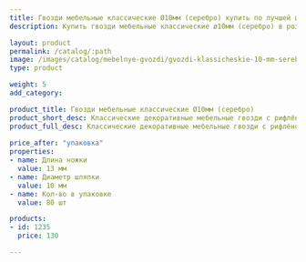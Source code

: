 ```yaml
---
title: Гвозди мебельные классические Ø10мм (серебро) купить по лучшей цене с доставкой - Поролоныч
description: Купить гвозди мебельные классические ø10мм (серебро) в розницу с доставкой по Москве в интернет-магазине Поролоныча.

layout: product
permalink: /catalog/:path
image: /images/catalog/mebelnye-gvozdi/gvozdi-klassicheskie-10-mm-serebro-01_1600w.jpg
type: product

weight: 5
add_category: 

product_title: Гвозди мебельные классические Ø10мм (серебро)
product_short_desc: Классические декоративные мебельные гвозди с рифлёной поверхностью. Цвет - серебро.
product_full_desc: Классические декоративные мебельные гвозди с рифлёной поверхностью. Цвет - серебро.
        
price_after: "упаковка"
properties:
- name: Длина ножки
  value: 13 мм
- name: Диаметр шляпки
  value: 10 мм
- name: Кол-во в упаковке
  value: 80 шт

products:
- id: 1235
  price: 130

---
```

